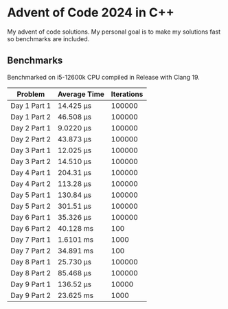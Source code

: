 # Advent of Code 2024 in C++

My advent of code solutions. My personal goal is to make my solutions fast so benchmarks are included.

## Benchmarks

Benchmarked on i5-12600k CPU compiled in Release with Clang 19.

| Problem      | Average Time | Iterations |
|--------------|--------------|------------|
| Day 1 Part 1 | 14.425 μs    | 100000     |
| Day 1 Part 2 | 46.508 μs    | 100000     |
| Day 2 Part 1 | 9.0220 μs    | 100000     |
| Day 2 Part 2 | 43.873 μs    | 100000     |
| Day 3 Part 1 | 12.025 μs    | 100000     |
| Day 3 Part 2 | 14.510 μs    | 100000     |
| Day 4 Part 1 | 204.31 μs    | 100000     |
| Day 4 Part 2 | 113.28 μs    | 100000     |
| Day 5 Part 1 | 130.84 μs    | 100000     |
| Day 5 Part 2 | 301.51 μs    | 100000     |
| Day 6 Part 1 | 35.326 μs    | 100000     |
| Day 6 Part 2 | 40.128 ms    | 100        |
| Day 7 Part 1 | 1.6101 ms    | 1000       |
| Day 7 Part 2 | 34.891 ms    | 100        |
| Day 8 Part 1 | 25.730 μs    | 100000     |
| Day 8 Part 2 | 85.468 μs    | 100000     |
| Day 9 Part 1 | 136.52 μs    | 10000      |
| Day 9 Part 2 | 23.625 ms    | 1000       |
